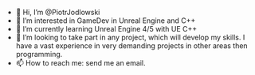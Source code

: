 - 👋 Hi, I’m @PiotrJodlowski
- 👀 I’m interested in GameDev in Unreal Engine and C++
- 🌱 I’m currently learning Unreal Engine 4/5 with UE C++
- 💞️ I’m looking to take part in any project, which will develop my skills. I have a vast experience in very demanding projects in other areas then programming.
- 📫 How to reach me: send me an email.

<!---[CV Piotr Jodlowski.pdf](https://github.com/PiotrJodlowski/PiotrJodlowski/files/8388071/CV.Piotr.Jodlowski.pdf)

PiotrJodlowski/PiotrJodlowski is a ✨ special ✨ repository because its `README.md` (this file) appears on your GitHub profile.
You can click the Preview link to take a look at your changes.
--->

